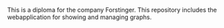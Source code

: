 This is a diploma for the company Forstinger. This repository includes the webapplication for showing and managing graphs.

